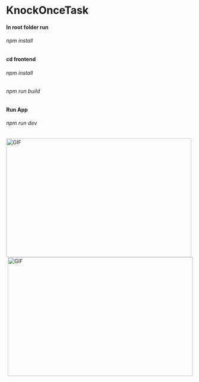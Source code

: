 # KnockOnceTask
#### In root folder run 
###### npm install
#### cd frontend
###### npm install
###### npm run build
#### Run App
###### npm run dev

<img align="left" alt="GIF" src="https://drive.google.com/file/d/1dNIf6WerKLObTdF1K_S_gfSJRB1aI237/view?usp=sharing" width="500" height="320" />
<img align="right" alt="GIF" src="https://drive.google.com/file/d/1dNIf6WerKLObTdF1K_S_gfSJRB1aI237/view?usp=sharing" width="500" height="320" />
